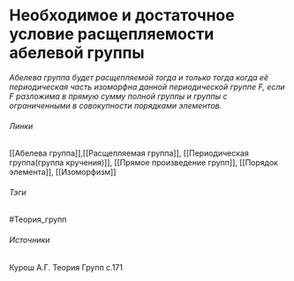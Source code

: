 # Необходимое и достаточное условие расщепляемости абелевой группы
*Абелева группа будет расщепляемой тогда и только тогда когда её периодическая часть изоморфна данной периодической группе $F$, если $F$ разложима в прямую сумму полной группы и группы с ограниченными в совокупности порядками элементов.*

###### Линки
 [[Абелева группа]],[[Расщепляемая группа]], [[Периодическая группа(группа кручения)]], [[Прямое произведение групп]], [[Порядок элемента]], [[Изоморфизм]]
###### Тэги
 #Теория_групп 
###### Источники
 Курош А.Г. Теория Групп с.171